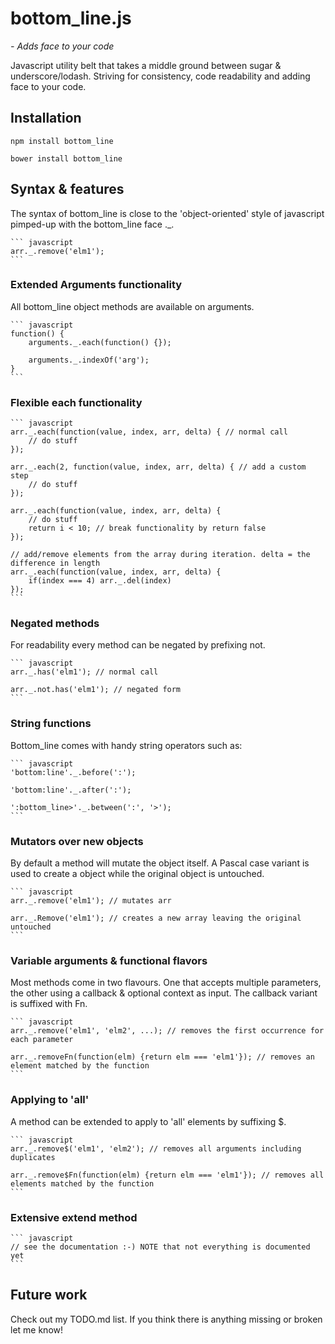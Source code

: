 # bottom_line.js
_- Adds face to your code_

Javascript utility belt that takes a middle ground between sugar & underscore/lodash. Striving for consistency, code readability and adding face to your code.

## Installation

    npm install bottom_line
     
    bower install bottom_line

## Syntax & features

The syntax of bottom\_line is close to the 'object-oriented' style of javascript pimped-up with the bottom\_line face .\_.

    ``` javascript
    arr._.remove('elm1');
    ```

### Extended Arguments functionality 

All bottom_line object methods are available on arguments.

    ``` javascript
    function() {
        arguments._.each(function() {});       
           
        arguments._.indexOf('arg');   
    }       
    ```
### Flexible each functionality

    ``` javascript
    arr._.each(function(value, index, arr, delta) { // normal call
        // do stuff
    }); 

    arr._.each(2, function(value, index, arr, delta) { // add a custom step
        // do stuff    
    }); 
    
    arr._.each(function(value, index, arr, delta) {
        // do stuff
        return i < 10; // break functionality by return false
    });  
    
    // add/remove elements from the array during iteration. delta = the difference in length
    arr._.each(function(value, index, arr, delta) {  
        if(index === 4) arr._.del(index)
    });  
    ```
    
### Negated methods

For readability every method can be negated by prefixing not.

    ``` javascript
    arr._.has('elm1'); // normal call
    
    arr._.not.has('elm1'); // negated form
    ```
        
### String functions

Bottom_line comes with handy string operators such as:

    ``` javascript
    'bottom:line'._.before(':');

    'bottom:line'._.after(':');
    
    ':bottom_line>'._.between(':', '>');    
    ```        
        
### Mutators over new objects

By default a method will mutate the object itself. A Pascal case variant is used to create a object while the original object is untouched.

    ``` javascript   
    arr._.remove('elm1'); // mutates arr  
          
    arr._.Remove('elm1'); // creates a new array leaving the original untouched          
    ```

### Variable arguments & functional flavors

Most methods come in two flavours. One that accepts multiple parameters, the other using a callback & optional context as input. The callback variant is suffixed with Fn.

    ``` javascript
    arr._.remove('elm1', 'elm2', ...); // removes the first occurrence for each parameter
    
    arr._.removeFn(function(elm) {return elm === 'elm1'}); // removes an element matched by the function
    ```

### Applying to 'all'

A method can be extended to apply to 'all' elements by suffixing $.

    ``` javascript
    arr._.remove$('elm1', 'elm2'); // removes all arguments including duplicates
    
    arr._.remove$Fn(function(elm) {return elm === 'elm1'}); // removes all elements matched by the function
    ```

### Extensive extend method

    ``` javascript
    // see the documentation :-) NOTE that not everything is documented yet    
    ```

## Future work

Check out my TODO.md list.
If you think there is anything missing or broken let me know!

